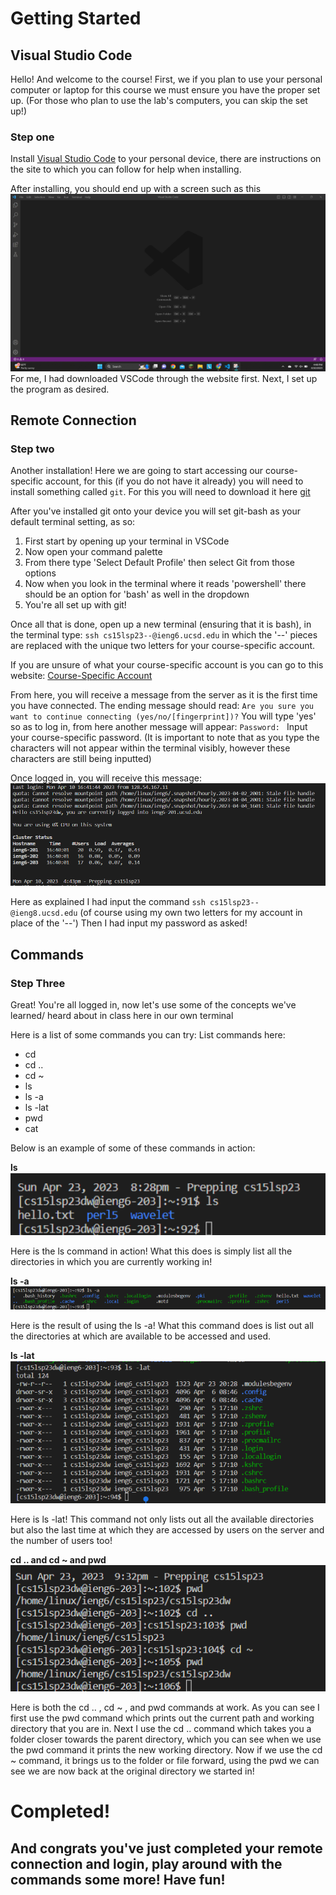 # Getting Started
## Visual Studio Code
Hello! And welcome to the course! First, we if you plan to use your personal computer or laptop for this course we must ensure you have the proper set up. (For those who plan to use the lab's computers, you can skip the set up!)

### Step one
Install [Visual Studio Code](https://code.visualstudio.com/) to your personal device, there are instructions on the site to which you can follow for help when installing.

After installing, you should end up with a screen such as this
![Image](one.png)
For me, I had downloaded VSCode through the website first.
Next, I set up the program as desired.

## Remote Connection
### Step two
Another installation! Here we are going to start accessing our course-specific account, for this (if you do not have it already) you will need to install something called `git`. For this you will need to download it here [git](https://gitforwindows.org/)

After you've installed git onto your device you will set git-bash as your default terminal setting, as so:

1. First start by opening up your terminal in VSCode
2. Now open your command palette
3. From there type 'Select Default Profile' then select Git from those options
4. Now when you look in the terminal where it reads 'powershell' there should be an option for 'bash' as well in the dropdown
5. You're all set up with git!

Once all that is done, open up a new terminal (ensuring that it is bash), in the terminal type:
`ssh cs15lsp23--@ieng6.ucsd.edu`
in which the '--' pieces are replaced with the unique two letters for your course-specific account.

If you are unsure of what your course-specific account is you can go to this website:
[Course-Specific Account](https://sdacs.ucsd.edu/~icc/index.php)

From here, you will receive a message from the server as it is the first time you have connected. The ending message should read:
`Are you sure you want to continue connecting (yes/no/[fingerprint])?`
You will type 'yes' so as to log in, from here another message will appear:
`Password: `
Input your course-specific password. (It is important to note that as you type the characters will not appear within the terminal visibly, however these characters are still being inputted)

Once logged in, you will receive this message:
![Image](two.png)

Here as explained I had input the command `ssh cs15lsp23--@ieng8.ucsd.edu` (of course using my own two letters for my account in place of the '--')
Then I had input my password as asked!

## Commands
### Step Three
Great! You're all logged in, now let's use some of the concepts we've learned/ heard about in class here in our own terminal

Here is a list of some commands you can try:
List commands here:
* cd
* cd ..
* cd ~
* ls
* ls -a
* ls -lat
* pwd
* cat

Below is an example of some of these commands in action:

**ls**
![Image](four.png)

Here is the ls command in action! What this does is simply list all the directories in which you are currently working in!

**ls -a**
![Image](five.png)

Here is the result of using the ls -a! What this command does is list out all the directories at which are available to be accessed and used.

**ls -lat**
![Image](six.png)

Here is ls -lat! This command not only lists out all the available directories but also the last time at which they are accessed by users on the server and the number of users too!

**cd ..  and cd ~ and pwd**
![Image](seven.png)

Here is both the cd .. , cd ~ , and pwd commands at work. As you can see I first use the pwd command which prints out the current path and working directory that you are in. Next I use the cd .. command which takes you a folder closer towards the parent directory, which you can see when we use the pwd command it prints the new working directory. Now if we use the cd ~ command, it brings us to the folder or file forward, using the pwd we can see we are now back at the original directory we started in!

# Completed!
## And congrats you've just completed your remote connection and login, play around with the commands some more! Have fun!
